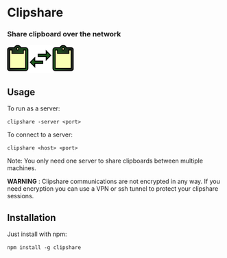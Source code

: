 # Clipshare
### Share clipboard over the network

![logo](https://github.com/slebetman/clipshare/raw/master/clipshare.png)

## Usage

To run as a server:

    clipshare -server <port>

To connect to a server:

    clipshare <host> <port>

Note: You only need one server to share clipboards between multiple machines.

**WARNING** : Clipshare communications are not encrypted in any way. If you need
encryption you can use a VPN or ssh tunnel to protect your clipshare sessions.
## Installation

Just install with npm:

    npm install -g clipshare
	
